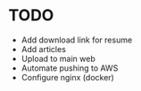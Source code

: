 # TODO

* Add download link for resume
* Add articles
* Upload to main web
* Automate pushing to AWS
* Configure nginx (docker)